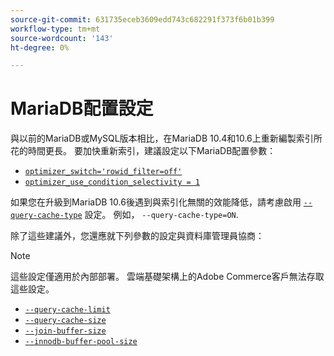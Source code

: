 ```yaml
---
source-git-commit: 631735eceb3609edd743c682291f373f6b01b399
workflow-type: tm+mt
source-wordcount: '143'
ht-degree: 0%

---
```

# MariaDB配置設定

與以前的MariaDB或MySQL版本相比，在MariaDB 10.4和10.6上重新編製索引所花的時間更長。 要加快重新索引，建議設定以下MariaDB配置參數：

* [`optimizer_switch='rowid_filter=off'`](https://mariadb.com/kb/en/optimizer-switch/)
* [`optimizer_use_condition_selectivity = 1`](https://mariadb.com/products/skysql/docs/reference/es/system-variables/optimizer_use_condition_selectivity/)

如果您在升級到MariaDB 10.6後遇到與索引化無關的效能降低，請考慮啟用 [`--query-cache-type`](https://mariadb.com/kb/en/server-system-variables/#query_cache_type) 設定。 例如， `--query-cache-type=ON`.

除了這些建議外，您還應就下列參數的設定與資料庫管理員協商：

>[!NOTE]
>
>這些設定僅適用於內部部署。 雲端基礎架構上的Adobe Commerce客戶無法存取這些設定。

* [`--query-cache-limit`](https://mariadb.com/kb/en/server-system-variables/#query_cache_limit)
* [`--query-cache-size`](https://mariadb.com/kb/en/server-system-variables/#query_cache_size)
* [`--join-buffer-size`](https://mariadb.com/kb/en/server-system-variables/#join_buffer_size)
* [`--innodb-buffer-pool-size`](https://mariadb.com/kb/en/innodb-buffer-pool/#innodb_buffer_pool_size)
